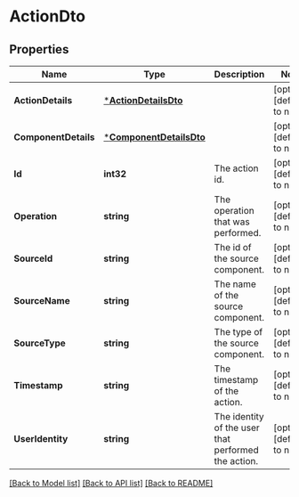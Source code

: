 # ActionDto

## Properties
Name | Type | Description | Notes
------------ | ------------- | ------------- | -------------
**ActionDetails** | [***ActionDetailsDto**](ActionDetailsDTO.md) |  | [optional] [default to null]
**ComponentDetails** | [***ComponentDetailsDto**](ComponentDetailsDTO.md) |  | [optional] [default to null]
**Id** | **int32** | The action id. | [optional] [default to null]
**Operation** | **string** | The operation that was performed. | [optional] [default to null]
**SourceId** | **string** | The id of the source component. | [optional] [default to null]
**SourceName** | **string** | The name of the source component. | [optional] [default to null]
**SourceType** | **string** | The type of the source component. | [optional] [default to null]
**Timestamp** | **string** | The timestamp of the action. | [optional] [default to null]
**UserIdentity** | **string** | The identity of the user that performed the action. | [optional] [default to null]

[[Back to Model list]](../README.md#documentation-for-models) [[Back to API list]](../README.md#documentation-for-api-endpoints) [[Back to README]](../README.md)

